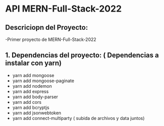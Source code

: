 # **API MERN-Full-Stack-2022**

## **Descriciopn del Proyecto:**

-Primer proyecto de MERN-Full-Stack-2022

## **1. Dependencias del proyecto:** ( Dependencias a instalar con yarn)

- yarn add mongoose
- yarn add mongoose-paginate
- yarn add nodemon
- yarn add express
- yarn add body-parser
- yarn add cors
- yarn add bcryptjs
- yarn add jsonwebtoken
- yarn add connect-multiparty ( subida de archivos y data juntos)
